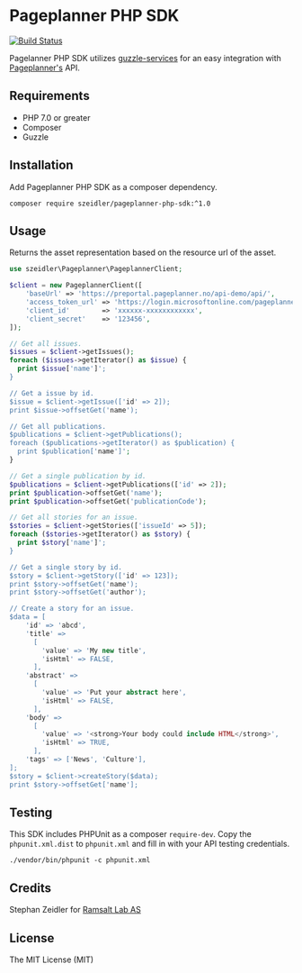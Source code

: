 # Pageplanner PHP SDK

[![Build Status](https://travis-ci.org/szeidler/pageplanner-php-sdk.svg?branch=master)](https://travis-ci.org/szeidler/pageplanner-php-sdk)

Pagelanner PHP SDK utilizes [guzzle-services](https://github.com/guzzle/guzzle-services) for an easy integration with
[Pageplanner's](http://pageplannersolutions.com/) API.

## Requirements

* PHP 7.0 or greater
* Composer
* Guzzle

## Installation

Add Pageplanner PHP SDK as a composer dependency.

`composer require szeidler/pageplanner-php-sdk:^1.0`

## Usage

Returns the asset representation based on the resource url of the asset.

```php
use szeidler\Pageplanner\PageplannerClient;

$client = new PageplannerClient([
    'baseUrl' => 'https://preportal.pageplanner.no/api-demo/api/',
    'access_token_url' => 'https://login.microsoftonline.com/pageplannersolutions.com/oauth2/token',
    'client_id'        => 'xxxxxx-xxxxxxxxxxxx',
    'client_secret'    => '123456',
]);

// Get all issues.
$issues = $client->getIssues();
foreach ($issues->getIterator() as $issue) {
  print $issue['name']';
}

// Get a issue by id.
$issue = $client->getIssue(['id' => 2]);
print $issue->offsetGet('name');

// Get all publications.
$publications = $client->getPublications();
foreach ($publications->getIterator() as $publication) {
  print $publication['name']';
}

// Get a single publication by id.
$publications = $client->getPublications(['id' => 2]);
print $publication->offsetGet('name');
print $publication->offsetGet('publicationCode');

// Get all stories for an issue.
$stories = $client->getStories(['issueId' => 5]);
foreach ($stories->getIterator() as $story) {
  print $story['name']';
}

// Get a single story by id.
$story = $client->getStory(['id' => 123]);
print $story->offsetGet('name');
print $story->offsetGet('author');

// Create a story for an issue.
$data = [
    'id' => 'abcd',
    'title' =>
      [
        'value' => 'My new title',
        'isHtml' => FALSE,
      ],
    'abstract' =>
      [
        'value' => 'Put your abstract here',
        'isHtml' => FALSE,
      ],
    'body' =>
      [
        'value' => '<strong>Your body could include HTML</strong>',
        'isHtml' => TRUE,
      ],
    'tags' => ['News', 'Culture'],
];
$story = $client->createStory($data);
print $story->offsetGet['name'];
```

## Testing

This SDK includes PHPUnit as a composer `require-dev`. Copy the `phpunit.xml.dist` to `phpunit.xml` and fill in with
your API testing credentials.

`./vendor/bin/phpunit -c phpunit.xml`

## Credits

Stephan Zeidler for [Ramsalt Lab AS](https://ramsalt.com)

## License

The MIT License (MIT)
